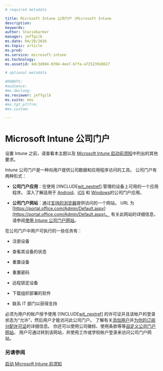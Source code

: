 ```yaml
---
# required metadata

title: Microsoft Intune 公司门户 |Microsoft Intune
description:
keywords:
author: Staciebarker
manager: jeffgilb
ms.date: 04/28/2016
ms.topic: article
ms.prod:
ms.service: microsoft-intune
ms.technology:
ms.assetid: 4dc3d084-0394-4ee7-b7fa-a72523928627

# optional metadata

#ROBOTS:
#audience:
#ms.devlang:
ms.reviewer: jeffgilb
ms.suite: ems
#ms.tgt_pltfrm:
#ms.custom:

---
```


# Microsoft Intune 公司门户

设置 Intune 之前，请查看本主题以及 [Microsoft Intune 启动前须知](what-to-know-before-you-start-microsoft-intune.md)中列出的其他要求。

Intune 公司门户是一种向用户提供公司数据和应用程序访问的工具。 公司门户有两种形式：

-   **公司门户应用**：在使用 [!INCLUDE[wit_nextref](../includes/wit_nextref_md.md)].管理的设备上可用的一个应用程序。 深入了解适用于 [Android](/Intune/EndUser/using-your-android-device-with-intune)、[iOS](/Intune/EndUser/using-your-ios-or-mac-os-x-device-with-intune) 和 [Windows](/Intune/EndUser/using-your-windows-device-with-intune)的公司门户应用。


- **公司门户网站**：通过[支持的浏览器](supported-web-browsers.md)提供访问的一个网站。 URL 为 [https://portal.office.com/Admin/Default.aspx](https://portal.office.com/Admin/Default.aspx)。 有关此网站的详细信息，请参阅[使用 Intune 公司门户网站](/Intune/EndUser/using-the-intune-company-portal-website)。

在公司门户中用户可执行的一些任务有：

-   注册设备

-   查看其设备的状态

-   重置设备

-   重置密码

-   远程锁定设备

-   下载组织部署的软件

-   联系 IT 部门以获得支持

必须为用户的帐户授予使用 [!INCLUDE[wit_nextref](../includes/wit_nextref_md.md)] 的许可证并且该帐户的登录状态为“允许”，然后用户才能访问此公司门户。 了解有关[添加用户](start-with-a-paid-subscription-to-microsoft-intune-step-3.md)并[为你的订阅分配许可证](start-with-a-paid-subscription-to-microsoft-intune-step-4.md)的详细信息。 你还可以使用公司徽标、使用条款等等[自定义公司门户网站](start-with-a-paid-subscription-to-microsoft-intune-step-7.md)。 用户可通过转到该网站，并使用工作或学校帐户登录来访问公司门户网站。

### 另请参阅
[启动 Microsoft Intune 前须知](what-to-know-before-you-start-microsoft-intune.md)


<!--HONumber=Jun16_HO2-->



